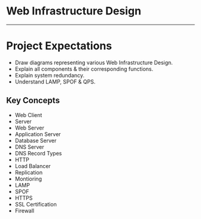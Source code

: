 # Web Infrastructure Design
---
# Project Expectations
* Draw diagrams representing various Web Infrastructure Design.
* Explain all components & their corresponding functions.
* Explain system redundancy.
* Understand LAMP, SPOF & QPS.

## Key Concepts
* Web Client
* Server
* Web Server
* Application Server
* Database Server
* DNS Server
* DNS Record Types
* HTTP
* Load Balancer
* Replication
* Montioring
* LAMP
* SPOF
* HTTPS
* SSL Certification
* Firewall
